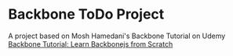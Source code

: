 # Backbone ToDo Project

A project based on Mosh Hamedani's Backbone Tutorial on Udemy
[Backbone Tutorial: Learn Backbonejs from Scratch](https://www.udemy.com/backbonejs-tutorial/learn/v4/overview)